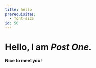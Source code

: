 ```yaml
---
title: hello
prerequisites:
  - font-size
id: 50
---
```


# Hello, I am *Post One.*

**Nice to meet you!**
